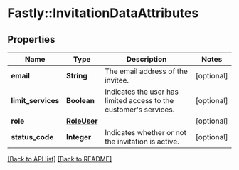 # Fastly::InvitationDataAttributes

## Properties

| Name | Type | Description | Notes |
| ---- | ---- | ----------- | ----- |
| **email** | **String** | The email address of the invitee. | [optional] |
| **limit_services** | **Boolean** | Indicates the user has limited access to the customer&#39;s services. | [optional] |
| **role** | [**RoleUser**](RoleUser.md) |  | [optional] |
| **status_code** | **Integer** | Indicates whether or not the invitation is active. | [optional] |

[[Back to API list]](../../README.md#endpoints) [[Back to README]](../../README.md)


